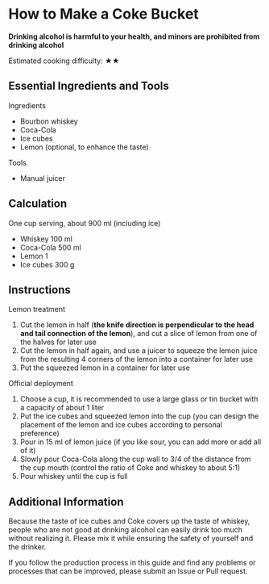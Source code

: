 # How to Make a Coke Bucket

**Drinking alcohol is harmful to your health, and minors are prohibited from drinking alcohol**

Estimated cooking difficulty: ★★

## Essential Ingredients and Tools

Ingredients

- Bourbon whiskey
- Coca-Cola
- Ice cubes
- Lemon (optional, to enhance the taste)

Tools

- Manual juicer

## Calculation

One cup serving, about 900 ml (including ice)

- Whiskey 100 ml
- Coca-Cola 500 ml
- Lemon 1
- Ice cubes 300 g

## Instructions

Lemon treatment

1. Cut the lemon in half (**the knife direction is perpendicular to the head and tail connection of the lemon**), and cut a slice of lemon from one of the halves for later use
2. Cut the lemon in half again, and use a juicer to squeeze the lemon juice from the resulting 4 corners of the lemon into a container for later use
3. Put the squeezed lemon in a container for later use

Official deployment

1. Choose a cup, it is recommended to use a large glass or tin bucket with a capacity of about 1 liter
2. Put the ice cubes and squeezed lemon into the cup (you can design the placement of the lemon and ice cubes according to personal preference)
3. Pour in 15 ml of lemon juice (if you like sour, you can add more or add all of it)
4. Slowly pour Coca-Cola along the cup wall to 3/4 of the distance from the cup mouth (control the ratio of Coke and whiskey to about 5:1)
5. Pour whiskey until the cup is full

## Additional Information

Because the taste of ice cubes and Coke covers up the taste of whiskey, people who are not good at drinking alcohol can easily drink too much without realizing it. Please mix it while ensuring the safety of yourself and the drinker.

If you follow the production process in this guide and find any problems or processes that can be improved, please submit an Issue or Pull request.
